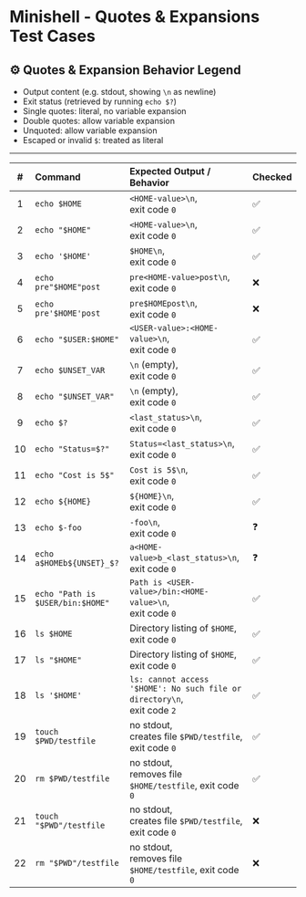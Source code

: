 # Minishell - Quotes & Expansions Test Cases

## ⚙️ Quotes & Expansion Behavior Legend
- Output content (e.g. stdout, showing `\n` as newline)  
- Exit status (retrieved by running `echo $?`)  
- Single quotes: literal, no variable expansion  
- Double quotes: allow variable expansion  
- Unquoted: allow variable expansion  
- Escaped or invalid `$`: treated as literal  

---

| #  | Command                          | Expected Output / Behavior                                    | Checked |
|:--:|:---------------------------------|:--------------------------------------------------------------|:--------|
| 1  | `echo $HOME`                     | `<HOME-value>\n`, <br> exit code `0`                          | ✅ |
| 2  | `echo "$HOME"`                   | `<HOME-value>\n`, <br> exit code `0`                          | ✅ |
| 3  | `echo '$HOME'`                   | `$HOME\n`, <br> exit code `0`                                 | ✅ |
| 4  | `echo pre"$HOME"post`            | `pre<HOME-value>post\n`, <br> exit code `0`                   | ❌ |
| 5  | `echo pre'$HOME'post`            | `pre$HOMEpost\n`, <br> exit code `0`                          | ❌ |
| 6  | `echo "$USER:$HOME"`             | `<USER-value>:<HOME-value>\n`, <br> exit code `0`             | ✅ |
| 7  | `echo $UNSET_VAR`                | `\n` (empty), <br> exit code `0`                              | ✅ |
| 8  | `echo "$UNSET_VAR"`              | `\n` (empty), <br> exit code `0`                              | ✅ |
| 9  | `echo $?`                        | `<last_status>\n`, <br> exit code `0`                         | ✅ |
| 10 | `echo "Status=$?"`               | `Status=<last_status>\n`, <br> exit code `0`                  | ✅ |
| 11 | `echo "Cost is 5$"`              | `Cost is 5$\n`, <br> exit code `0`                            | ✅ |
| 12 | `echo ${HOME}`                   | `${HOME}\n`, <br> exit code `0`                               | ✅ |
| 13 | `echo $-foo`                     | `-foo\n`, <br> exit code `0`                                  | ❓ |
| 14 | `echo a$HOMEb${UNSET}_$?`        | `a<HOME-value>b_<last_status>\n`, <br> exit code `0`          | ❓ |
| 15 | `echo "Path is $USER/bin:$HOME"` | `Path is <USER-value>/bin:<HOME-value>\n`, <br> exit code `0` | ✅ |
| 16 | `ls $HOME`                       | Directory listing of `$HOME`, <br> exit code `0`              | ✅ |
| 17 | `ls "$HOME"`                     | Directory listing of `$HOME`, <br> exit code `0`              | ✅ |
| 18 | `ls '$HOME'`                     | `ls: cannot access '$HOME': No such file or directory\n`, <br> exit code `2` | ✅ |
| 19 | `touch $PWD/testfile`            | no stdout, <br> creates file `$PWD/testfile`, exit code `0`   | ✅ |
| 20 | `rm $PWD/testfile`               | no stdout, <br> removes file `$HOME/testfile`, exit code `0`  | ✅ |
| 21 | `touch "$PWD"/testfile`          | no stdout, <br> creates file `$PWD/testfile`, exit code `0`   | ❌ |
| 22 | `rm "$PWD"/testfile`             | no stdout, <br> removes file `$HOME/testfile`, exit code `0`  | ❌ |
